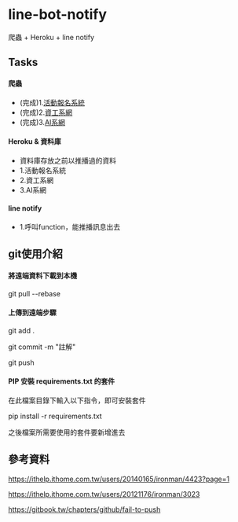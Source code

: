 # line-bot-notify
爬蟲 + Heroku + line notify

## Tasks
#### 爬蟲
- (完成)1.[活動報名系統](https://enroll.tku.edu.tw/)
- (完成)2.[資工系網](http://www.csie.tku.edu.tw/)
- (完成)3.[AI系網](http://www.ai.tku.edu.tw/)

#### Heroku & 資料庫
- 資料庫存放之前以推播過的資料
- 1.活動報名系統
- 2.資工系網
- 3.AI系網

#### line notify
- 1.呼叫function，能推播訊息出去


## git使用介紹
#### 將遠端資料下載到本機
git pull --rebase

#### 上傳到遠端步驟
git add .

git commit -m "註解"

git push

#### PIP 安裝 requirements.txt 的套件
在此檔案目錄下輸入以下指令，即可安裝套件

pip install -r requirements.txt

之後檔案所需要使用的套件要新增進去


## 參考資料
https://ithelp.ithome.com.tw/users/20140165/ironman/4423?page=1

https://ithelp.ithome.com.tw/users/20121176/ironman/3023

https://gitbook.tw/chapters/github/fail-to-push


